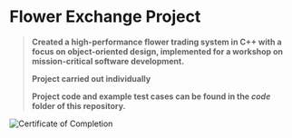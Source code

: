 # Flower Exchange Project

> **Created a high-performance flower trading system in C++ with a focus on object-oriented design, implemented for a workshop on mission-critical software development.**
> 
> **Project carried out individually**
> 
> **Project code and example test cases can be found in the _code_ folder of this repository.**

![Certificate of Completion](https://github.com/user-attachments/assets/ede0282c-0c83-467f-86d0-d5dfc871b20e)
